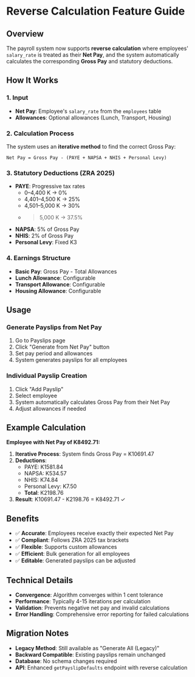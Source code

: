 # Reverse Calculation Feature Guide

## Overview

The payroll system now supports **reverse calculation** where employees' `salary_rate` is treated as their **Net Pay**, and the system automatically calculates the corresponding **Gross Pay** and statutory deductions.

## How It Works

### 1. Input
- **Net Pay**: Employee's `salary_rate` from the `employees` table
- **Allowances**: Optional allowances (Lunch, Transport, Housing)

### 2. Calculation Process
The system uses an **iterative method** to find the correct Gross Pay:

```
Net Pay = Gross Pay - (PAYE + NAPSA + NHIS + Personal Levy)
```

### 3. Statutory Deductions (ZRA 2025)
- **PAYE**: Progressive tax rates
  - 0–4,400 K → 0%
  - 4,401–4,500 K → 25%
  - 4,501–5,000 K → 30%
  - >5,000 K → 37.5%
- **NAPSA**: 5% of Gross Pay
- **NHIS**: 2% of Gross Pay
- **Personal Levy**: Fixed K3

### 4. Earnings Structure
- **Basic Pay**: Gross Pay - Total Allowances
- **Lunch Allowance**: Configurable
- **Transport Allowance**: Configurable
- **Housing Allowance**: Configurable

## Usage

### Generate Payslips from Net Pay
1. Go to Payslips page
2. Click "Generate from Net Pay" button
3. Set pay period and allowances
4. System generates payslips for all employees

### Individual Payslip Creation
1. Click "Add Payslip"
2. Select employee
3. System automatically calculates Gross Pay from their Net Pay
4. Adjust allowances if needed

## Example Calculation

**Employee with Net Pay of K8492.71:**

1. **Iterative Process**: System finds Gross Pay = K10691.47
2. **Deductions**:
   - PAYE: K1581.84
   - NAPSA: K534.57
   - NHIS: K74.84
   - Personal Levy: K7.50
   - **Total**: K2198.76
3. **Result**: K10691.47 - K2198.76 = K8492.71 ✓

## Benefits

- ✅ **Accurate**: Employees receive exactly their expected Net Pay
- ✅ **Compliant**: Follows ZRA 2025 tax brackets
- ✅ **Flexible**: Supports custom allowances
- ✅ **Efficient**: Bulk generation for all employees
- ✅ **Editable**: Generated payslips can be adjusted

## Technical Details

- **Convergence**: Algorithm converges within 1 cent tolerance
- **Performance**: Typically 4-15 iterations per calculation
- **Validation**: Prevents negative net pay and invalid calculations
- **Error Handling**: Comprehensive error reporting for failed calculations

## Migration Notes

- **Legacy Method**: Still available as "Generate All (Legacy)"
- **Backward Compatible**: Existing payslips remain unchanged
- **Database**: No schema changes required
- **API**: Enhanced `getPayslipDefaults` endpoint with reverse calculation
